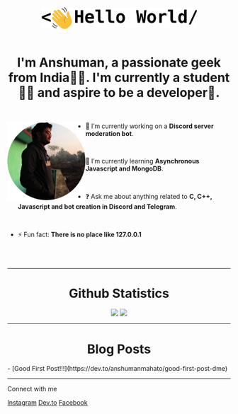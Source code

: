 <div align="center">
<img src="./assets/svg/logoAsset 1.svg" width="70%">
</div>

<br>

<div align="center"> 

# I'm Anshuman, a passionate geek from India👨‍💻. I'm currently a student👨‍🎓 and aspire to be a developer🚀.
 
</div>

<br>

<div>

<img src="./assets/img/profile.jpg" width="35%" align="left">

- 🔭 I’m currently working on a **Discord server moderation bot**. 

<br> 

- 🌱 I’m currently learning **Asynchronous Javascript and MongoDB**. 

<br> 

- ❓ Ask me about anything related to __C, C++, Javascript and bot creation in Discord and Telegram__. 

<br>

- ⚡ Fun fact: __There is no place like 127.0.0.1__ 
</div>

<br>
<br>

----

<div align="center">

# Github Statistics
         
<img src="https://github-readme-stats.vercel.app/api?username=anshumanmahato&count_private=true&show_icons=true&custom_title=Contributions"> 
<img src="https://github-readme-stats.vercel.app/api/top-langs/?username=anshumanmahato&layout=compact&langs_count=6">

</div>

----
<div align="center">

# Blog Posts

<div align="left">
<!-- BLOG-POST-LIST:START -->
- [Good First Post!!!](https://dev.to/anshumanmahato/good-first-post-dme)
<!-- BLOG-POST-LIST:END -->
</div>

</div>

----
<div>
         
Connect with me
         
<div  links">
<a  btn-insta" href="https://instagram.com/anshuman_mahato"><i  flaticon-instagram"></i> Instagram</a>
<a  btn-dev" href="https://dev.to/anshumanmahato"><i  flaticon-dev-badge"></i> Dev.to</a>
<a  btn-fb" href="https://www.facebook.com/anshuman.mahato.0935"><i  flaticon-facebook"></i> Facebook<a>
</div>
</div>

